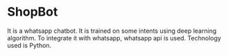 # ShopBot

It is a whatsapp chatbot. It is trained on some intents using deep learning algorithm. To integrate it with whatsapp, whatsapp api is used.
Technology used is Python.
